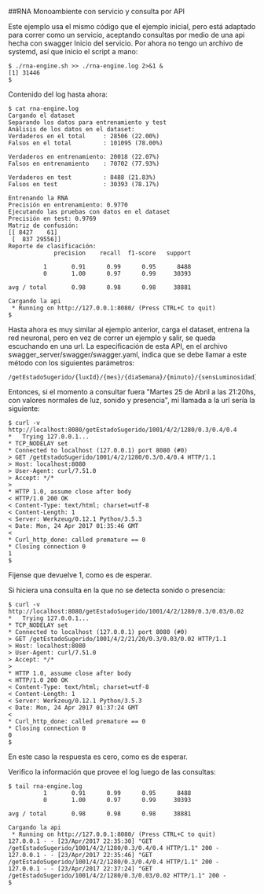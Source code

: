 ##RNA Monoambiente con servicio y consulta por API

Este ejemplo usa el mismo código que el ejemplo inicial, pero está adaptado para correr como un servicio, aceptando consultas por medio de una api hecha con swagger
Inicio del servicio. Por ahora no tengo un archivo de systemd, así que inicio el script a mano:
```
$ ./rna-engine.sh >> ./rna-engine.log 2>&1 & 
[1] 31446
$
```

Contenido del log hasta ahora:
```
$ cat rna-engine.log 
Cargando el dataset
Separando los datos para entrenamiento y test
Análisis de los datos en el dataset:
Verdaderos en el total     : 28506 (22.00%)
Falsos en el total         : 101095 (78.00%)

Verdaderos en entrenamiento: 20018 (22.07%)
Falsos en entrenamiento    : 70702 (77.93%)

Verdaderos en test         : 8488 (21.83%)
Falsos en test             : 30393 (78.17%)

Entrenando la RNA
Precisión en entrenamiento: 0.9770
Ejecutando las pruebas con datos en el dataset
Precisión en test: 0.9769
Matriz de confusión:
[[ 8427    61]
 [  837 29556]]
Reporte de clasificación:
             precision    recall  f1-score   support

          1       0.91      0.99      0.95      8488
          0       1.00      0.97      0.99     30393

avg / total       0.98      0.98      0.98     38881

Cargando la api
 * Running on http://127.0.0.1:8080/ (Press CTRL+C to quit)
$
```

Hasta ahora es muy similar al ejemplo anterior, carga el dataset, entrena la red neuronal, pero en vez de correr un ejemplo y salir, se queda escuchando en una url.
La especificación de esta API, en el archivo swagger_server/swagger/swagger.yaml, indica que se debe llamar a este método con los siguientes parámetros:
```
/getEstadoSugerido/{luxId}/{mes}/{diaSemana}/{minuto}/{sensLuminosidad}/{sensSonido}/{sensPresencia}
```

Entonces, si el momento a consultar fuera "Martes 25 de Abril a las 21:20hs, con valores normales de luz, sonido y presencia", mi llamada a la url sería la siguiente:
```
$ curl -v http://localhost:8080/getEstadoSugerido/1001/4/2/1280/0.3/0.4/0.4
*   Trying 127.0.0.1...
* TCP_NODELAY set
* Connected to localhost (127.0.0.1) port 8080 (#0)
> GET /getEstadoSugerido/1001/4/2/1280/0.3/0.4/0.4 HTTP/1.1
> Host: localhost:8080
> User-Agent: curl/7.51.0
> Accept: */*
> 
* HTTP 1.0, assume close after body
< HTTP/1.0 200 OK
< Content-Type: text/html; charset=utf-8
< Content-Length: 1
< Server: Werkzeug/0.12.1 Python/3.5.3
< Date: Mon, 24 Apr 2017 01:35:46 GMT
< 
* Curl_http_done: called premature == 0
* Closing connection 0
1 
$
```

Fijense que devuelve 1, como es de esperar.

Si hiciera una consulta en la que no se detecta sonido o presencia:
```
$ curl -v http://localhost:8080/getEstadoSugerido/1001/4/2/1280/0.3/0.03/0.02
*   Trying 127.0.0.1...
* TCP_NODELAY set
* Connected to localhost (127.0.0.1) port 8080 (#0)
> GET /getEstadoSugerido/1001/4/2/21/20/0.3/0.03/0.02 HTTP/1.1
> Host: localhost:8080
> User-Agent: curl/7.51.0
> Accept: */*
> 
* HTTP 1.0, assume close after body
< HTTP/1.0 200 OK
< Content-Type: text/html; charset=utf-8
< Content-Length: 1
< Server: Werkzeug/0.12.1 Python/3.5.3
< Date: Mon, 24 Apr 2017 01:37:24 GMT
< 
* Curl_http_done: called premature == 0
* Closing connection 0
0 
$
```

En este caso la respuesta es cero, como es de esperar.

Verifico la información que provee el log luego de las consultas:
```
$ tail rna-engine.log 
          1       0.91      0.99      0.95      8488
          0       1.00      0.97      0.99     30393

avg / total       0.98      0.98      0.98     38881

Cargando la api
 * Running on http://127.0.0.1:8080/ (Press CTRL+C to quit)
127.0.0.1 - - [23/Apr/2017 22:35:30] "GET /getEstadoSugerido/1001/4/2/1280/0.3/0.4/0.4 HTTP/1.1" 200 -
127.0.0.1 - - [23/Apr/2017 22:35:46] "GET /getEstadoSugerido/1001/4/2/1280/0.3/0.4/0.4 HTTP/1.1" 200 -
127.0.0.1 - - [23/Apr/2017 22:37:24] "GET /getEstadoSugerido/1001/4/2/1280/0.3/0.03/0.02 HTTP/1.1" 200 -
$
```


